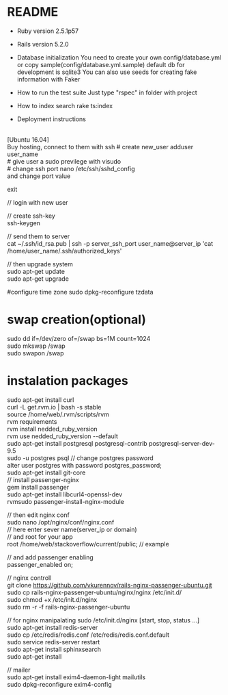 # README

* Ruby version 2.5.1p57

* Rails version 5.2.0

* Database initialization
You need to create your own config/database.yml or copy sample(config/database.yml.sample) default db for development is sqlite3
You can also use seeds for creating fake information with Faker

* How to run the test suite
Just type "rspec" in folder with project

* How to index search
rake ts:index

* Deployment instructions
<br/>
[Ubuntu 16.04]<br/>
Buy hosting, connect to them with ssh
# create new_user
adduser user_name<br/>
# give user a sudo previlege with
visudo<br/>
# change ssh port
nano /etc/ssh/sshd_config<br/>
and change port value

exit

// login with new user<br/>

// create ssh-key<br/>
ssh-keygen<br/>

// send them to server
<br/>
cat ~/.ssh/id_rsa.pub | ssh -p server_ssh_port user_name@server_ip 'cat /home/user_name/.ssh/authorized_keys'

// then upgrade system<br/>
sudo apt-get update<br/>
sudo apt-get upgrade<br/>

#configure time zone
sudo dpkg-reconfigure tzdata

# swap creation(optional)
sudo dd if=/dev/zero of=/swap bs=1M count=1024<br/>
sudo mkswap /swap<br/>
sudo swapon /swap<br/>


# instalation packages
sudo apt-get install curl<br/>
curl -L get.rvm.io | bash -s stable<br/>
source /home/web/.rvm/scripts/rvm<br/>
rvm requirements<br/>
rvm install nedded_ruby_version<br/>
rvm use nedded_ruby_version --default<br/>
sudo apt-get install postgresql postgresql-contrib postgresql-server-dev-9.5<br/>
sudo -u postgres psql
// change postgres password<br/>
alter user postgres with password postgres_password;<br/>
sudo apt-get install git-core<br/>
// install passenger-nginx<br/>
gem install passenger<br/>
sudo apt-get install libcurl4-openssl-dev<br/>
rvmsudo passenger-install-nginx-module<br/>

// then edit nginx conf<br/>
sudo nano /opt/nginx/conf/nginx.conf<br/>
// here enter sever name(server_ip or domain)<br/>
// and root for your app<br/>
root /home/web/stackoverflow/current/public; // example<br/>

// and add passenger enabling <br/>
passenger_enabled on;<br/>

// nginx controll<br/>
git clone https://github.com/vkurennov/rails-nginx-passenger-ubuntu.git<br/>
sudo cp rails-nginx-passenger-ubuntu/nginx/nginx /etc/init.d/<br/>
sudo chmod +x /etc/init.d/nginx<br/>
sudo rm -r -f rails-nginx-passenger-ubuntu

// for nginx manipalating
sudo /etc/init.d/nginx [start, stop, status ...]<br/>
sudo apt-get install redis-server<br/>
sudo cp /etc/redis/redis.conf /etc/redis/redis.conf.default<br/>
sudo service redis-server restart<br/>
sudo apt-get install sphinxsearch<br/>
sudo apt-get install 

// mailer<br/>
sudo apt-get install exim4-daemon-light mailutils<br/>
sudo dpkg-reconfigure exim4-config 
